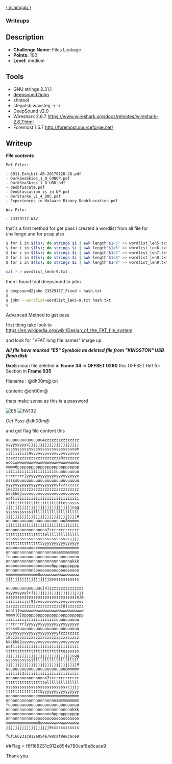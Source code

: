 [{ islamgab }](http://facebook.com/islam.jabir)
### Writeups

## Description
* **Challenge Name:** Files Leakage
* **Points:** 100
* **Level:** medium


## Tools
* GNU strings 2.31.1
* [deepsound2john](https://github.com/magnumripper/JohnTheRipper/blob/bleeding-jumbo/run/deepsound2john.py)
* shntool
* stegolsb wavsteg -r -i
* DeepSound v2.0
* Wireshark 2.6.7 https://www.wireshark.org/docs/relnotes/wireshark-2.6.7.html
* Foremost 1.5.7 http://foremost.sourceforge.net/

## Writeup

***File contents***
```
Pdf Files:

- 3911-Exhibit-AB-20170128-26.pdf
- DarkSeaSkies_1_0_CONOP.pdf
- DarkSeaSkies_1_0_URD.pdf
- deobfuscate.pdf
- Deobfuscation is in NP.pdf
- DerStarke_v1_4_DOC.pdf
- Experiences in Malware Binary Deobfuscation.pdf

Wav File:

- 23329117.WAV
```



that`s a first method for get pass
i created a wordlist from all file for challenge and for pcap also

```bash
$ for i in $(ls); do strings $i | awk length"$1<5" >> wordlist_len5.txt; done
$ for i in $(ls); do strings $i | awk length"$1<6" >> wordlist_len6.txt; done
$ for i in $(ls); do strings $i | awk length"$1<7" >> wordlist_len7.txt; done
$ for i in $(ls); do strings $i | awk length"$1<8" >> wordlist_len8.txt; done
$ for i in $(ls); do strings $i | awk length"$1<9" >> wordlist_len9.txt; done

cat * > wordlist_len5-9.txt


```
then i found tool deepsound to john

```bash
$ deepsound2john 23329117_Fixed > hash.txt
$
$ john --wordlist=wordlist_len5-9.txt hash.txt
$
```

Advanced Method to get pass

first thing take look to https://en.wikipedia.org/wiki/Design_of_the_FAT_file_system

and look for "VFAT long file names" image up

***All file have marked "E5" Symbole as deleted file from "KINGSTON" USB flash disk***

**0xe5** mean file deleted in **Frame 34** in **OFFSET 0290** this OFFSET Ref for Section in **Frame 935**

filename : @dh00m@.txt

content: @dh00m@

thats make sense as this is a password

![E5](https://github.com/islamgab/Files_Leakage/blob/master/01.png)
![FAT32](https://github.com/islamgab/Files_Leakage/blob/master/VFAT_directory_entries.png)


Get Pass *@dh00m@*

and get flag file content this


```
uuuuuuuuuuuuuuuu4zzzzzzzzzzzzzzz
yyyyyyyyycjjjjjjjjjjjjjjjjjjjjjj
ssssssssssssssssssssssssssssssem
iiiiiiiiii9vvvvvvvvvvvvvvvvvvvvv
zzzzzzzzzzzzzzzzzzzzzzzz8zzzzzzz
ooo1wwwwwwwwwwwwwwwwwwwwwwwwwwww
mmmm6ppppppppppppppppppppppppppp
iiiiiiiiiiiiiiiiiiiiicuuuuuuuuuu
rrrrrrrr1yyyyyyyyyyyyyyyyyyyyyyy
sssss6uuuuuuuuuuuuuuuuuuuuuuuuuu
yyyyyyyyyyyyyyyyyyyyyyyfzzzzzzzz
i6zzzzzzzzzzzzzzzzzzzzzzzzzzzzzz
kkkkkk2vvvvvvvvvvvvvvvvvvvvvvvvv
oofiiiiiiiiiiiiiiiiiiiiiiiiiiiii
tttttttttttttttttttttttttessssss
jjjjjjjjjjjjjjjjjjjjjjjjjjjjjcqq
sssssssssss1llllllllllllllllllll
jjjjjjjjjjjjjjjjjjjjjjjjjjjjjjj9
uuuuuuuuuuuuuuuuuuuuuuuuuu8mmmmm
iiiiiii3iiiiiiiiiiiiiiiiiiiiiiii
nnnnnnnnnnnnnnnnnn7rrrrrrrrrrrrr
tttttttttttttttttellllllllllllll
ssssssssssssssssssssssssssscjjjj
ttttttttttttttt5yyyyyyyyyyyyyyyy
oooooooooooooemmmmmmmmmmmmmmmmmm
nnnnnnnnnnnnnnnnnnnnnnammmmmmmmm
fuuuuuuuuuuuuuuuuuuuuuuuuuuuuuuu
nnnnnnnnnnnnnnnnnnnnnnnnnnnnakkk
oooooooooooooooooooo0ppppppppppp
nnnnnnnnnnnn2ooooooooooooooooooo
mmmmmmmmmmmmmm8wwwwwwwwwwwwwwwww
jjjjjjjjjjjjjjjjjjj9ssssssssssss
```

```
uuuuuuuuuuuuuuuu[4]zzzzzzzzzzzzzzz
yyyyyyyyy[c]jjjjjjjjjjjjjjjjjjjjjj
ssssssssssssssssssssssssssssss[e]m
iiiiiiiiii[9]vvvvvvvvvvvvvvvvvvvvv
zzzzzzzzzzzzzzzzzzzzzzzz[8]zzzzzzz
ooo[1]wwwwwwwwwwwwwwwwwwwwwwwwwwww
mmmm[6]ppppppppppppppppppppppppppp
iiiiiiiiiiiiiiiiiiiiicuuuuuuuuuu
rrrrrrrr1yyyyyyyyyyyyyyyyyyyyyyy
sssss6uuuuuuuuuuuuuuuuuuuuuuuuuu
yyyyyyyyyyyyyyyyyyyyyyyfzzzzzzzz
i6zzzzzzzzzzzzzzzzzzzzzzzzzzzzzz
kkkkkk2vvvvvvvvvvvvvvvvvvvvvvvvv
oofiiiiiiiiiiiiiiiiiiiiiiiiiiiii
tttttttttttttttttttttttttessssss
jjjjjjjjjjjjjjjjjjjjjjjjjjjjjcqq
sssssssssss1llllllllllllllllllll
jjjjjjjjjjjjjjjjjjjjjjjjjjjjjjj9
uuuuuuuuuuuuuuuuuuuuuuuuuu8mmmmm
iiiiiii3iiiiiiiiiiiiiiiiiiiiiiii
nnnnnnnnnnnnnnnnnn7rrrrrrrrrrrrr
tttttttttttttttttellllllllllllll
ssssssssssssssssssssssssssscjjjj
ttttttttttttttt5yyyyyyyyyyyyyyyy
oooooooooooooemmmmmmmmmmmmmmmmmm
nnnnnnnnnnnnnnnnnnnnnnammmmmmmmm
fuuuuuuuuuuuuuuuuuuuuuuuuuuuuuuu
nnnnnnnnnnnnnnnnnnnnnnnnnnnnakkk
oooooooooooooooooooo0ppppppppppp
nnnnnnnnnnnn2ooooooooooooooooooo
mmmmmmmmmmmmmm8wwwwwwwwwwwwwwwww
jjjjjjjjjjjjjjjjjjj9ssssssssssss
```
```
f6f166231c912e854e790caf8e8cace9
```

##Flag = f6f166231c912e854e790caf8e8cace9

Thank you
